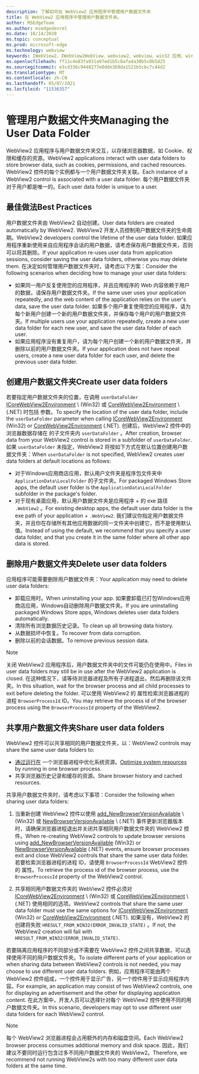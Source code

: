 ```yaml
---
description: 了解如何在 WebView2 应用程序中管理用户数据文件夹
title: 在 WebView2 应用程序中管理用户数据文件夹。
author: MSEdgeTeam
ms.author: msedgedevrel
ms.date: 10/14/2020
ms.topic: conceptual
ms.prod: microsoft-edge
ms.technology: webview
keywords: IWebView2、IWebView2WebView、webview2、webview、win32 应用、win32、edge、ICoreWebView2、ICoreWebView2Host、浏览器控件、边缘 html、用户数据文件夹
ms.openlocfilehash: ff11c4e83fa931a97ed1b5c8afa4a30b5c0b5d25
ms.sourcegitcommit: e3cd336c9448277e0dde3b9da1521b5cbc7c44d2
ms.translationtype: MT
ms.contentlocale: zh-CN
ms.lasthandoff: 05/07/2021
ms.locfileid: "11536357"
---
```

# <a name="managing-the-user-data-folder"></a><span data-ttu-id="41e6b-104">管理用户数据文件夹</span><span class="sxs-lookup"><span data-stu-id="41e6b-104">Managing the User Data Folder</span></span>  

<span data-ttu-id="41e6b-105">WebView2 应用程序与用户数据文件夹交互，以存储浏览器数据，如 Cookie、权限和缓存的资源。</span><span class="sxs-lookup"><span data-stu-id="41e6b-105">WebView2 applications interact with user data folders to store browser data, such as cookies, permissions, and cached resources.</span></span>  <span data-ttu-id="41e6b-106">WebView2 控件的每个实例都与一个用户数据文件夹关联。</span><span class="sxs-lookup"><span data-stu-id="41e6b-106">Each instance of a WebView2 control is associated with a user data folder.</span></span>  <span data-ttu-id="41e6b-107">每个用户数据文件夹对于用户都是唯一的。</span><span class="sxs-lookup"><span data-stu-id="41e6b-107">Each user data folder is unique to a user.</span></span>  

## <a name="best-practices"></a><span data-ttu-id="41e6b-108">最佳做法</span><span class="sxs-lookup"><span data-stu-id="41e6b-108">Best Practices</span></span>  

<span data-ttu-id="41e6b-109">用户数据文件夹由 WebView2 自动创建。</span><span class="sxs-lookup"><span data-stu-id="41e6b-109">User data folders are created automatically by WebView2.</span></span>  <span data-ttu-id="41e6b-110">WebView2 开发人员控制用户数据文件夹的生命周期。</span><span class="sxs-lookup"><span data-stu-id="41e6b-110">WebView2 developers control the lifetime of the user data folder.</span></span>  <span data-ttu-id="41e6b-111">如果应用程序重新使用来自应用程序会话的用户数据，请考虑保存用户数据文件夹，否则可以将其删除。</span><span class="sxs-lookup"><span data-stu-id="41e6b-111">If your application re-uses user data from application sessions, consider saving the user data folders, otherwise you may delete them.</span></span>  <span data-ttu-id="41e6b-112">在决定如何管理用户数据文件夹时，请考虑以下方案：</span><span class="sxs-lookup"><span data-stu-id="41e6b-112">Consider the following scenarios when deciding how to manage your user data folders:</span></span>  

*   <span data-ttu-id="41e6b-113">如果同一用户反复使用您的应用程序，并且应用程序的 Web 内容依赖于用户的数据，请保存用户数据文件夹。</span><span class="sxs-lookup"><span data-stu-id="41e6b-113">If the same user uses your application repeatedly, and the web content of the application relies on the user's data, save the user data folder.</span></span>  <span data-ttu-id="41e6b-114">如果多个用户重复使用您的应用程序，请为每个新用户创建一个新的用户数据文件夹，并保存每个用户的用户数据文件夹。</span><span class="sxs-lookup"><span data-stu-id="41e6b-114">If multiple users use your application repeatedly, create a new user data folder for each new user, and save the user data folder of each user.</span></span>
*   <span data-ttu-id="41e6b-115">如果应用程序没有重复用户，请为每个用户创建一个新的用户数据文件夹，并删除以前的用户数据文件夹。</span><span class="sxs-lookup"><span data-stu-id="41e6b-115">If your application does not have repeat users, create a new user data folder for each user, and delete the previous user data folder.</span></span>  

## <a name="create-user-data-folders"></a><span data-ttu-id="41e6b-116">创建用户数据文件夹</span><span class="sxs-lookup"><span data-stu-id="41e6b-116">Create user data folders</span></span>  

<span data-ttu-id="41e6b-117">若要指定用户数据文件夹的位置，在调用 `userDataFolder` [ICoreWebView2Environment](/microsoft-edge/webview2/reference/win32/icorewebview2environment) \ (Win32\) 或 [CoreWebView2Environment](/dotnet/api/microsoft.web.webview2.core.corewebview2environment) \ (.NET\) 时包括 参数。</span><span class="sxs-lookup"><span data-stu-id="41e6b-117">To specify the location of the user data folder, include the `userDataFolder` parameter when calling [ICoreWebView2Environment](/microsoft-edge/webview2/reference/win32/icorewebview2environment) \(Win32\) or [CoreWebView2Environment](/dotnet/api/microsoft.web.webview2.core.corewebview2environment) \(.NET\).</span></span>  <span data-ttu-id="41e6b-118">创建后，WebView2 控件中的浏览器数据存储在 的子文件夹内 `userDataFolder` 。</span><span class="sxs-lookup"><span data-stu-id="41e6b-118">After creation, browser data from your WebView2 control is stored in a subfolder of `userDataFolder`.</span></span>  <span data-ttu-id="41e6b-119">如果 `userDataFolder` 未指定，WebView2 将按如下方式在默认位置创建用户数据文件夹：</span><span class="sxs-lookup"><span data-stu-id="41e6b-119">When `userDataFolder` is not specified, WebView2 creates user data folders at default locations as follows:</span></span>  

*   <span data-ttu-id="41e6b-120">对于Windows应用商店应用，默认用户文件夹是程序包文件夹中 `ApplicationData\LocalFolder` 的子文件夹。</span><span class="sxs-lookup"><span data-stu-id="41e6b-120">For packaged Windows Store apps, the default user folder is the `ApplicationData\LocalFolder` subfolder in the package's  folder.</span></span>  
*   <span data-ttu-id="41e6b-121">对于现有桌面应用，默认用户数据文件夹是应用程序 + 的 exe 路径 `.WebView2` 。</span><span class="sxs-lookup"><span data-stu-id="41e6b-121">For existing desktop apps, the default user data folder is the exe path of your application + `.WebView2`.</span></span>  <span data-ttu-id="41e6b-122">我们建议你指定用户数据文件夹，并且你在存储所有其他应用数据的同一文件夹中创建它，而不是使用默认值。</span><span class="sxs-lookup"><span data-stu-id="41e6b-122">Instead of using the default, we recommend that you specify a user data folder, and that you create it in the same folder where all other app data is stored.</span></span>  

## <a name="delete-user-data-folders"></a><span data-ttu-id="41e6b-123">删除用户数据文件夹</span><span class="sxs-lookup"><span data-stu-id="41e6b-123">Delete user data folders</span></span>  

<span data-ttu-id="41e6b-124">应用程序可能需要删除用户数据文件夹：</span><span class="sxs-lookup"><span data-stu-id="41e6b-124">Your application may need to delete user data folders:</span></span>  

*   <span data-ttu-id="41e6b-125">卸载应用时。</span><span class="sxs-lookup"><span data-stu-id="41e6b-125">When uninstalling your app.</span></span>  <span data-ttu-id="41e6b-126">如果要卸载已打包Windows应用商店应用，Windows自动删除用户数据文件夹。</span><span class="sxs-lookup"><span data-stu-id="41e6b-126">If you are uninstalling packaged Windows Store apps, Windows deletes user data folders automatically.</span></span>  
*   <span data-ttu-id="41e6b-127">清除所有浏览数据历史记录。</span><span class="sxs-lookup"><span data-stu-id="41e6b-127">To clean up all browsing data history.</span></span>  
*   <span data-ttu-id="41e6b-128">从数据损坏中恢复。</span><span class="sxs-lookup"><span data-stu-id="41e6b-128">To recover from data corruption.</span></span>  
*   <span data-ttu-id="41e6b-129">删除以前的会话数据。</span><span class="sxs-lookup"><span data-stu-id="41e6b-129">To remove previous session data.</span></span>  

> [!NOTE]
> <span data-ttu-id="41e6b-130">关闭 WebView2 应用程序后，用户数据文件夹中的文件可能仍在使用中。</span><span class="sxs-lookup"><span data-stu-id="41e6b-130">Files in user data folders may still be in use after the WebView2 application is closed.</span></span>  <span data-ttu-id="41e6b-131">在这种情况下，请等待浏览器进程及所有子进程退出，然后再删除该文件夹。</span><span class="sxs-lookup"><span data-stu-id="41e6b-131">In this situation, wait for the browser process and all child processes to exit before deleting the folder.</span></span>  <span data-ttu-id="41e6b-132">可以使用 WebView2 的 属性检索浏览器进程的进程 `BrowserProcessId` ID。</span><span class="sxs-lookup"><span data-stu-id="41e6b-132">You may retrieve the process id of the browser process using the `BrowserProcessId` property of the WebView2.</span></span>  

## <a name="share-user-data-folders"></a><span data-ttu-id="41e6b-133">共享用户数据文件夹</span><span class="sxs-lookup"><span data-stu-id="41e6b-133">Share user data folders</span></span>  

<span data-ttu-id="41e6b-134">WebView2 控件可以共享相同的用户数据文件夹，以：</span><span class="sxs-lookup"><span data-stu-id="41e6b-134">WebView2 controls may share the same user data folders to:</span></span>  

*   <span data-ttu-id="41e6b-135">[通过运行在](../concepts/process-model.md) 一个浏览器进程中优化系统资源。</span><span class="sxs-lookup"><span data-stu-id="41e6b-135">[Optimize system resources](../concepts/process-model.md) by running in one browser process.</span></span>  
*   <span data-ttu-id="41e6b-136">共享浏览器历史记录和缓存的资源。</span><span class="sxs-lookup"><span data-stu-id="41e6b-136">Share browser history and cached resources.</span></span>  

<span data-ttu-id="41e6b-137">共享用户数据文件夹时，请考虑以下事项：</span><span class="sxs-lookup"><span data-stu-id="41e6b-137">Consider the following when sharing user data folders:</span></span>  

1.  <span data-ttu-id="41e6b-138">当重新创建 WebView2 控件以使用 [add_NewBrowserVersionAvailable](/microsoft-edge/webview2/reference/win32/icorewebview2environment#add_newbrowserversionavailable) \ (Win32\) 或 [NewBrowserVersionAvailable](/dotnet/api/microsoft.web.webview2.core.corewebview2environment.newbrowserversionavailable) \ (.NET\) 事件更新浏览器版本时，请确保浏览器进程退出并关闭共享相同用户数据文件夹的 WebView2 控件。</span><span class="sxs-lookup"><span data-stu-id="41e6b-138">When re-creating WebView2 controls to update browser versions using [add_NewBrowserVersionAvailable](/microsoft-edge/webview2/reference/win32/icorewebview2environment#add_newbrowserversionavailable) \(Win32\) or [NewBrowserVersionAvailable](/dotnet/api/microsoft.web.webview2.core.corewebview2environment.newbrowserversionavailable) \(.NET\) events, ensure browser processes exit and close WebView2 controls that share the same user data folder.</span></span>  <span data-ttu-id="41e6b-139">若要检索浏览器进程的进程 ID，请使用 `BrowserProcessId` WebView2 控件的 属性。</span><span class="sxs-lookup"><span data-stu-id="41e6b-139">To retrieve the process id of the browser process, use the `BrowserProcessId` property of the WebView2 control.</span></span>  

2.  <span data-ttu-id="41e6b-140">共享相同用户数据文件夹的 WebView2 控件必须对 [ICoreWebView2Environment](/microsoft-edge/webview2/reference/win32/icorewebview2environment) \ (Win32\) 或 [CoreWebView2Environment](/dotnet/api/microsoft.web.webview2.core.corewebview2environment) \ (.NET\) 使用相同的选项。</span><span class="sxs-lookup"><span data-stu-id="41e6b-140">WebView2 controls that share the same user data folder must use the same options for [ICoreWebView2Environment](/microsoft-edge/webview2/reference/win32/icorewebview2environment) \(Win32\) or [CoreWebView2Environment](/dotnet/api/microsoft.web.webview2.core.corewebview2environment) \(.NET\).</span></span>  <span data-ttu-id="41e6b-141">如果没有，WebView2 的创建将失败 `HRESULT_FROM_WIN32(ERROR_INVALID_STATE)` 。</span><span class="sxs-lookup"><span data-stu-id="41e6b-141">If not, the WebView2 creation will fail with `HRESULT_FROM_WIN32(ERROR_INVALID_STATE)`.</span></span>  

<span data-ttu-id="41e6b-142">若要隔离应用程序的不同部分或不需要在 WebView2 控件之间共享数据，可以选择使用不同的用户数据文件夹。</span><span class="sxs-lookup"><span data-stu-id="41e6b-142">To isolate different parts of your application or when sharing data between WebView2 controls is not needed, you may choose to use different user data folders.</span></span>  <span data-ttu-id="41e6b-143">例如，应用程序可能由两个 WebView2 控件组成，一个控件用于显示广告，另一个控件用于显示应用程序内容。</span><span class="sxs-lookup"><span data-stu-id="41e6b-143">For example, an application may consist of two WebView2 controls, one for displaying an advertisement and the other for displaying application content.</span></span>  <span data-ttu-id="41e6b-144">在此方案中，开发人员可以选择针对每个 WebView2 控件使用不同的用户数据文件夹。</span><span class="sxs-lookup"><span data-stu-id="41e6b-144">In this scenario, developers may opt to use different user data folders for each WebView2 control.</span></span>  

> [!NOTE]
> <span data-ttu-id="41e6b-145">每个 WebView2 浏览器进程会占用额外的内存和磁盘空间。</span><span class="sxs-lookup"><span data-stu-id="41e6b-145">Each WebView2 browser process consumes additional memory and disk space.</span></span>  <span data-ttu-id="41e6b-146">因此，我们建议不要同时运行包含过多不同用户数据文件夹的 WebView2。</span><span class="sxs-lookup"><span data-stu-id="41e6b-146">Therefore, we recommend not running WebView2s with too many different user data folders at the same time.</span></span>  
